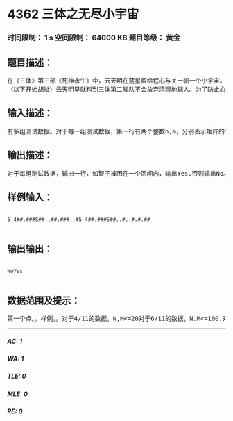 # 4362 三体之无尽小宇宙   
### 时间限制： 1 s     空间限制： 64000 KB     题目等级： 黄金  
## 题目描述：  

<pre>
在《三体》第三部《死神永生》中，云天明在蓝星留给程心与关一帆一个小宇宙。小宇宙的形状是一个小型四维超球面，所以从任意一点出发向任意方向直行都可以回到原点。也就是说，虽然它看起来无边无际，但却是同一片区域的单调重复。  
（以下开始胡扯）云天明早就料到三体第二舰队不会放弃清理地球人。为了防止心爱的“圣母”（作者表示：呵呵）被牵连，云天明表面上将小宇宙的掌控权交给了三体第二舰队，但实际上放置了一些神奇的“量子锁眼”来限制智子的行动（作者口胡出来的，不用当真）。现在，为了简化问题，我们把这个三维空间小宇宙看成是一个二维空间矩阵，有“量子锁眼”的区域用字符#表示，没有的则用字符.表示，智子的出发点用字符S表示（显然智子是不能经过有“量子锁眼”的区域的；智子可以向上、下、左、右移动）。现在三体第二舰队路过蓝星时把正在看书的你把你抓到了他们的舰队里，让你计算出他们的智子是不是被封锁在一个区间内（显然他们的科技树严重不完整；封锁在一个区间内的定义是：如果将四维超球面展开并单调重复式无限延伸，智子不能走到距离起点无限远处）。云天明的后裔（经作者分析，活捉神级间谍一只）用加密中子流告诉你要先博取三体人的信任。所以，不仅为了大地球的大业，而且为了保住你的小命，（而且如果你成功了，三体人会给你提供一个真人版智子233连我都不信）请你替三体第二舰队计算一下他们的智子是否被封锁在一个区间内。
</pre>
  
  
## 输入描述：  

<pre>
有多组测试数据。对于每一组测试数据，第一行有两个整数n,m，分别表示矩阵的行数、列数；第二至n+1行，每行m个字符（数据格式非常严格，没有多余的空格），表示这个矩阵。文件末有换行符。
</pre>
  
  
## 输出描述：  

<pre>
对于每组测试数据，输出一行，如智子被困在一个区间内，输出Yes,否则输出No。
</pre>
  
  
## 样例输入：  

<pre><code>
5 4##.###S##..##.###..#5 4##.###S##..#..#.#.##  

</code></pre>
  
  
## 输出输出：  

<pre><code>
NoYes  

</code></pre>
  
  
## 数据范围及提示：  

<pre>
第一个点。。样例。。对于4/11的数据，N,M<=20对于6/11的数据，N.M<=100.对于100%的数据，N,M<=1500，每个测试点不超过10组数据.(p.s.这段文字的熵连我都觉得太高了。。所以有必要解释一下。。智子越界的时候会回到它的上一个位置状态在矩阵中的“对面”。eg:##.###S##..##.###..#假如智子此时在(2,4)这个位置（这里用平面直角坐标系的标记方式来描述，以矩阵最左下角的那个字符为原点），它向上走，会“穿越”到(2,0)这个位置。)
</pre>
  
  
***  

##### AC: 1  
##### WA: 1  
##### TLE: 0  
##### MLE: 0  
##### RE: 0  

